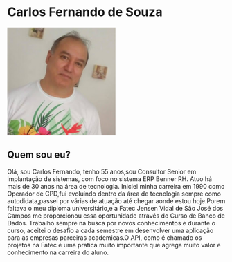 # Carlos Fernando de Souza

<img src="https://github.com/CarlosSouza87/Portfolio-Fatec/blob/main/vv.jpg" height="250" width="250"/>

## Quem sou eu?

   Olá, sou Carlos Fernando, tenho 55 anos,sou Consultor Senior em implantação de sistemas, com foco no sistema ERP Benner RH.
   Atuo há mais de 30 anos na área de tecnologia.
   Iniciei minha carreira em 1990 como Operador de CPD,fui evoluindo dentro da área de tecnologia sempre como autodidata,passei por 
   várias de atuação até chegar aonde estou hoje.Porem faltava o meu diploma universitário,e a Fatec Jensen Vidal de São José dos Campos me 
   proporcionou essa oportunidade através do Curso de Banco de Dados.
   Trabalho sempre na busca por novos conhecimentos e durante o curso, aceitei o desafio a cada semestre em desenvolver uma aplicação
   para as empresas parceiras academicas.O API, como é chamado os projetos na Fatec é uma pratica muito importante que agrega muito valor e
   conhecimento na carreira do aluno.

<br>
